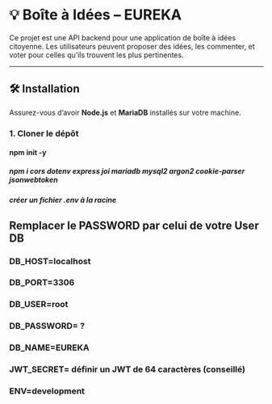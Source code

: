 # 💡 Boîte à Idées – EUREKA

Ce projet est une API backend pour une application de boîte à idées citoyenne. Les utilisateurs peuvent proposer des idées, les commenter, et voter pour celles qu’ils trouvent les plus pertinentes.

---

## 🛠 Installation

Assurez-vous d’avoir **Node.js** et **MariaDB** installés sur votre machine.

### 1. Cloner le dépôt

#### npm init -y

##### npm i cors dotenv express joi mariadb mysql2 argon2 cookie-parser jsonwebtoken

##### créer un fichier .env à la racine

## Remplacer le PASSWORD par celui de votre User DB
### DB_HOST=localhost
### DB_PORT=3306
### DB_USER=root
### DB_PASSWORD= ?
### DB_NAME=EUREKA

### JWT_SECRET= définir un JWT de 64 caractères (conseillé)
### ENV=development
